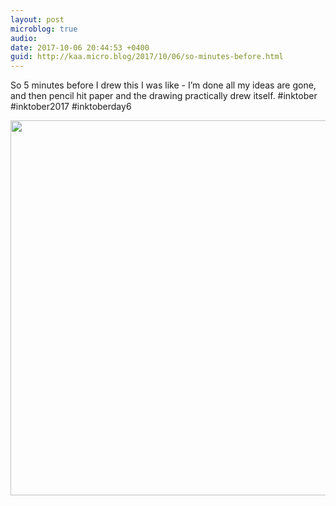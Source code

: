 ```yaml
---
layout: post
microblog: true
audio: 
date: 2017-10-06 20:44:53 +0400
guid: http://kaa.micro.blog/2017/10/06/so-minutes-before.html
---
```

So 5 minutes before I drew this I was like - I’m done all my ideas are gone, and then pencil hit paper and the drawing practically drew itself. #inktober #inktober2017 #inktoberday6

<img src="http://www.kaa.bz/uploads/2018/b3e4623cf1.jpg" width="600" height="600" />
